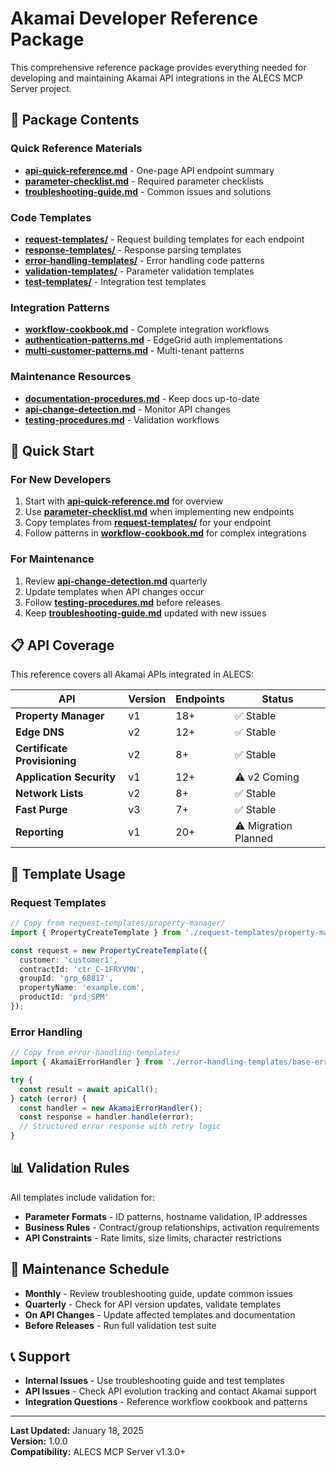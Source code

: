 # Akamai Developer Reference Package

This comprehensive reference package provides everything needed for developing and maintaining Akamai API integrations in the ALECS MCP Server project.

## 📁 Package Contents

### Quick Reference Materials
- **[api-quick-reference.md](./api-quick-reference.md)** - One-page API endpoint summary
- **[parameter-checklist.md](./parameter-checklist.md)** - Required parameter checklists
- **[troubleshooting-guide.md](./troubleshooting-guide.md)** - Common issues and solutions

### Code Templates
- **[request-templates/](./request-templates/)** - Request building templates for each endpoint
- **[response-templates/](./response-templates/)** - Response parsing templates
- **[error-handling-templates/](./error-handling-templates/)** - Error handling code patterns
- **[validation-templates/](./validation-templates/)** - Parameter validation templates
- **[test-templates/](./test-templates/)** - Integration test templates

### Integration Patterns
- **[workflow-cookbook.md](./workflow-cookbook.md)** - Complete integration workflows
- **[authentication-patterns.md](./authentication-patterns.md)** - EdgeGrid auth implementations
- **[multi-customer-patterns.md](./multi-customer-patterns.md)** - Multi-tenant patterns

### Maintenance Resources
- **[documentation-procedures.md](./documentation-procedures.md)** - Keep docs up-to-date
- **[api-change-detection.md](./api-change-detection.md)** - Monitor API changes
- **[testing-procedures.md](./testing-procedures.md)** - Validation workflows

## 🚀 Quick Start

### For New Developers
1. Start with **[api-quick-reference.md](./api-quick-reference.md)** for overview
2. Use **[parameter-checklist.md](./parameter-checklist.md)** when implementing new endpoints
3. Copy templates from **[request-templates/](./request-templates/)** for your endpoint
4. Follow patterns in **[workflow-cookbook.md](./workflow-cookbook.md)** for complex integrations

### For Maintenance
1. Review **[api-change-detection.md](./api-change-detection.md)** quarterly
2. Update templates when API changes occur
3. Follow **[testing-procedures.md](./testing-procedures.md)** before releases
4. Keep **[troubleshooting-guide.md](./troubleshooting-guide.md)** updated with new issues

## 📋 API Coverage

This reference covers all Akamai APIs integrated in ALECS:

| API | Version | Endpoints | Status |
|-----|---------|-----------|---------|
| **Property Manager** | v1 | 18+ | ✅ Stable |
| **Edge DNS** | v2 | 12+ | ✅ Stable |  
| **Certificate Provisioning** | v2 | 8+ | ✅ Stable |
| **Application Security** | v1 | 12+ | ⚠️ v2 Coming |
| **Network Lists** | v2 | 8+ | ✅ Stable |
| **Fast Purge** | v3 | 7+ | ✅ Stable |
| **Reporting** | v1 | 20+ | ⚠️ Migration Planned |

## 🔧 Template Usage

### Request Templates
```typescript
// Copy from request-templates/property-manager/
import { PropertyCreateTemplate } from './request-templates/property-manager/create-property';

const request = new PropertyCreateTemplate({
  customer: 'customer1',
  contractId: 'ctr_C-1FRYVMN',
  groupId: 'grp_68817',
  propertyName: 'example.com',
  productId: 'prd_SPM'
});
```

### Error Handling
```typescript
// Copy from error-handling-templates/
import { AkamaiErrorHandler } from './error-handling-templates/base-error-handler';

try {
  const result = await apiCall();
} catch (error) {
  const handler = new AkamaiErrorHandler();
  const response = handler.handle(error);
  // Structured error response with retry logic
}
```

## 📊 Validation Rules

All templates include validation for:
- **Parameter Formats** - ID patterns, hostname validation, IP addresses
- **Business Rules** - Contract/group relationships, activation requirements
- **API Constraints** - Rate limits, size limits, character restrictions

## 🔄 Maintenance Schedule

- **Monthly** - Review troubleshooting guide, update common issues
- **Quarterly** - Check for API version updates, validate templates
- **On API Changes** - Update affected templates and documentation
- **Before Releases** - Run full validation test suite

## 📞 Support

- **Internal Issues** - Use troubleshooting guide and test templates
- **API Issues** - Check API evolution tracking and contact Akamai support
- **Integration Questions** - Reference workflow cookbook and patterns

---

**Last Updated:** January 18, 2025  
**Version:** 1.0.0  
**Compatibility:** ALECS MCP Server v1.3.0+